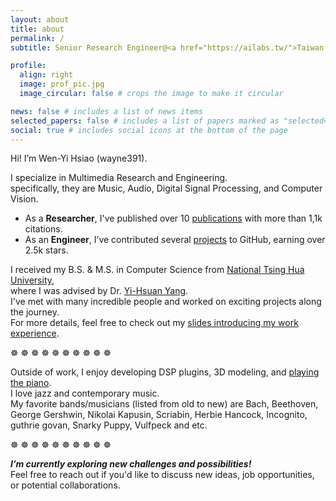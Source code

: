 ```yaml
---
layout: about
title: about
permalink: /
subtitle: Senior Research Engineer@<a href="https://ailabs.tw/">Taiwan AILabs</a>

profile:
  align: right
  image: prof_pic.jpg
  image_circular: false # crops the image to make it circular

news: false # includes a list of news items
selected_papers: false # includes a list of papers marked as "selected={true}"
social: true # includes social icons at the bottom of the page
---
```


Hi! I’m Wen-Yi Hsiao (wayne391).

I specialize in Multimedia Research and Engineering.   
specifically, they are Music, Audio, Digital Signal Processing, and Computer Vision.    
* As a **Researcher**, I've published over 10 [publications]() with more than 1,1k citations.  
* As an **Engineer**, I’ve contributed several [projects]() to GitHub, earning over 2.5k stars.  

I received my B.S. & M.S. in Computer Science from [National Tsing Hua University](https://www.nthu.edu.tw/),   
where I was advised by Dr. [Yi-Hsuan Yang](https://affige.github.io/).     
I've met with many incredible people and worked on exciting projects along the journey.   
For more details, feel free to check out my [slides introducing my work experience](https://docs.google.com/presentation/d/1yQgeV4nE4nXBTuv4hxB11M_98OYn6chD7o9HGma7WAE/edit?usp=sharing).

☸ ☸ ☸ ☸ ☸ ☸ ☸ ☸ ☸ ☸ 
<br/>

Outside of work, I enjoy developing DSP plugins, 3D modeling, and [playing the piano]().  
I love jazz and contemporary music.   
My favorite bands/musicians (listed from old to new) are Bach, Beethoven, George Gershwin, Nikolai Kapusin, Scriabin, Herbie Hancock, Incognito, guthrie govan, Snarky Puppy, Vulfpeck and etc.

☸ ☸ ☸ ☸ ☸ ☸ ☸ ☸ ☸ ☸ 
<br/>

***I’m currently exploring new challenges and possibilities!***   
Feel free to reach out if you'd like to discuss new ideas, job opportunities, or potential collaborations.



